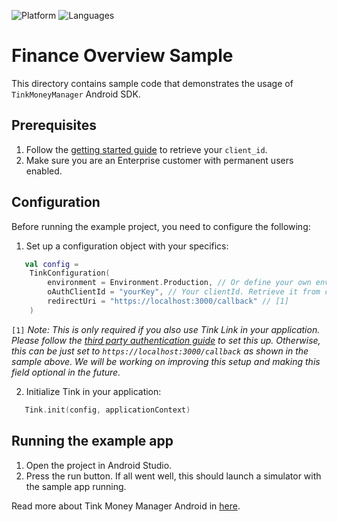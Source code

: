 ![Platform](https://img.shields.io/badge/platform-Android-orange.svg)
![Languages](https://img.shields.io/badge/languages-kotlin-orange.svg)

# Finance Overview Sample 

This directory contains sample code that demonstrates the usage of `TinkMoneyManager` Android SDK.

## Prerequisites

1. Follow the [getting started guide](https://docs.tink.com/resources/getting-started/set-up-your-account) to retrieve your `client_id`.
2. Make sure you are an Enterprise customer with permanent users enabled.

## Configuration

Before running the example project, you need to configure the following:

1. Set up a configuration object with your specifics:

```kotlin
   val config =
    TinkConfiguration(
        environment = Environment.Production, // Or define your own environment
        oAuthClientId = "yourKey", // Your clientId. Retrieve it from console.tink.com,
        redirectUri = "https://localhost:3000/callback" // [1]
    )
```

`[1]` _Note: This is only required if you also use Tink Link in your application. Please follow the [third party authentication guide](https://docs.tink.com/resources/tutorials/tink-link-sdk-android-tutorial#third-party-authentication) to set this up.
Otherwise, this can be just set to `https://localhost:3000/callback` as shown in the sample above. We will be working on improving this setup and making this field optional in the future._

2. Initialize Tink in your application:

```kotlin
   Tink.init(config, applicationContext)
```

## Running the example app

1. Open the project in Android Studio.
2. Press the run button. If all went well, this should launch a simulator with the sample app running.

Read more about Tink Money Manager Android in [here](https://docs.tink.com/resources/pfm-sdk-android).
